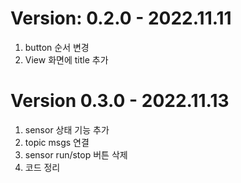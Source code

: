 # Version: 0.2.0 - 2022.11.11
1. button 순서 변경
2. View 화면에 title 추가

# Version 0.3.0 - 2022.11.13
1. sensor 상태 기능 추가
2. topic msgs 연결
3. sensor run/stop 버튼 삭제
4. 코드 정리